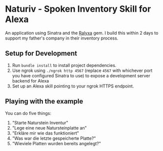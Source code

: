 # Naturiv - Spoken Inventory Skill for Alexa

An application using Sinatra and the [Ralyxa](https://github.com/sjmog/ralyxa) gem.
I build this within 2 days to support my father's company in their inventory process.

## Setup for Development

1. Run `bundle install` to install project dependencies.
2. Use ngrok using `./ngrok http 4567` (replace `4567` with whichever port you have configured Sinatra to use) to expose a development server backend for Alexa
3. Set up an Alexa skill pointing to your ngrok HTTPS endpoint.


## Playing with the example

You can do five things:

1. "Starte Naturstein Inventur"
2. "Lege eine neue Natursteinplatte an"
3. "Erkläre mir wie das funktioniert"
4. "Was war die letzte gespeicherte Platte?"
5. "Wieviele Platten wurden bereits angelegt?"
